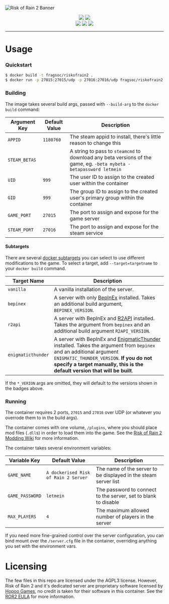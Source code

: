 ![Risk of Rain 2 Banner](https://britgamer.s3.eu-west-1.amazonaws.com/styles/full_width_image/s3/2020-03/risk-of-rain-2-banner.jpg)

<div align="center">
  <a href="https://travis-ci.com/github/FragSoc/riskofrain2-docker"><img src="https://img.shields.io/travis/com/FragSoc/riskofrain2-docker?style=flat-square"/></a>
  <a href="https://github.com/FragSoc/riskofrain2-docker"><img src="https://img.shields.io/github/license/fragsoc/riskofrain2-docker?style=flat-square"/></a>
  </br>
  <img src="https://img.shields.io/badge/BepInEx-5.3.1-blueviolet?style=flat-square"/>
  <img src="https://img.shields.io/badge/R2API-2.5.14-blueviolet?style=flat-square"/>
  <img src="https://img.shields.io/badge/EnigmaticThunder-0.1.1-blueviolet?style=flat-square"/>
</div>

---

# Usage

### Quickstart

```bash
$ docker build -t fragsoc/riskofrain2 .
$ docker run -p 27015:27015/udp -p 27016:27016/udp fragsoc/riskofrain2
```

### Building

The image takes several build args, passed with `--build-arg` to the `docker build` command:

Argument Key | Default Value | Description
---|---|---
`APPID` | `1180760` | The steam appid to install, there's little reason to change this
`STEAM_BETAS` | | A string to pass to `steamcmd` to download any beta versions of the game, eg. `-beta mybeta -betapassword letmein`
`UID` | `999` | The user ID to assign to the created user within the container
`GID` | `999` | The group ID to assign to the created user's primary group within the container
`GAME_PORT` | `27015` | The port to assign and expose for the game server
`STEAM_PORT` | `27016` | The port to assign and expose for the steam service

#### Subtargets

There are several [docker subtargets](https://docs.docker.com/develop/develop-images/multistage-build/) you can select to use different modifications to the game.
To select a target, add `--target=targetname` to your `docker build` command.

Target Name | Description
---|---
`vanilla` | A vanilla installation of the server.
`bepinex` | A server with only [BepInEx](https://github.com/BepInEx/BepInEx) installed. Takes an additional build argument, `BEPINEX_VERSION`.
`r2api` | A server with BepInEx and [R2API](https://github.com/risk-of-thunder/R2API) installed. Takes the argument from `bepinex` and an additional build argument `R2API_VERSION`.
`enigmaticthunder` | A server with BepInEx and [EnigmaticThunder](https://thunderstore.io/package/EnigmaDev/EnigmaticThunder/) installed. Takes the argument from `bepinex` and an additional argument `ENIGMATIC_THUNDER_VERSION`. **If you do not specify a target manually, this is the default version that will be built**.

If the `*_VERION` args are omitted, they will default to the versions shown in the badges above.

### Running

The container requires 2 ports, `27015` and `27016` over UDP (or whatever you overrode them to in the build args).

The container comes with one volume, `/plugins`, where you should place mod files (`.dll`s) in order to load them into the game.
See the [Risk of Rain 2 Modding Wiki](https://github.com/risk-of-thunder/R2Wiki/wiki) for more information.

The container takes several environment variables:

Variable Key | Default Value | Description
---|---|---
`GAME_NAME` | `A dockerised Risk of Rain 2 Server` | The name of the server to be displayed in the steam server list
`GAME_PASSWORD` | `letmein` | The password to connect to the server, set to blank to disable
`MAX_PLAYERS` | `4` | The maximum allowed number of players in the server

If you need more fine-grained control over the server configuration, you can bind mount over the `/server.cfg` file in the container, overriding anything you set with the environment vars.

# Licensing

The few files in this repo are licensed under the AGPL3 license.
However, Risk of Rain 2 and it's dedicated server are proprietary software licensed by [Hopoo Games](https://hopoogames.com/), no credit is taken for their software in this container.
See the [ROR2 EULA](https://store.steampowered.com/eula/632360_eula_0) for more information.
